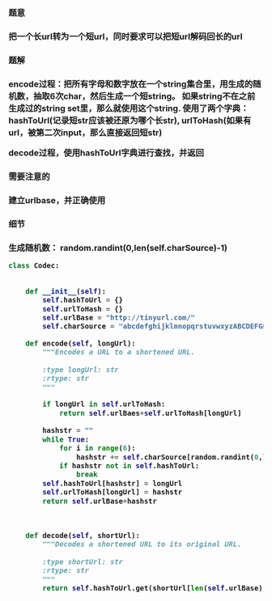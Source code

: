 

<h3>题意<h3>
<p>把一个长url转为一个短url，同时要求可以把短url解码回长的url<p> 

<h3>题解<h3>
<p>encode过程：把所有字母和数字放在一个string集合里，用生成的随机数，抽取6次char，然后生成一个短string。
如果string不在之前生成过的string set里，那么就使用这个string. 使用了两个字典：hashToUrl(记录短str应该被还原为哪个长str), urlToHash(如果有url，被第二次input，那么直接返回短str)<p> 

<p>decode过程，使用hashToUrl字典进行查找，并返回<p>

<h3>需要注意的<h3>
<p>建立urlbase，并正确使用<p>

<h3>细节<h3>
<p>生成随机数： random.randint(0,len(self.charSource)-1)<p>

```python
class Codec:

    
    def __init__(self):
        self.hashToUrl = {}
        self.urlToHash = {}
        self.urlBase = "http://tinyurl.com/"
        self.charSource = "abcdefghijklmnopqrstuvwxyzABCDEFGHIJKLMNOPQRSTUVWXYZ0123456789"

    def encode(self, longUrl):
        """Encodes a URL to a shortened URL.
        
        :type longUrl: str
        :rtype: str
        """

        if longUrl in self.urlToHash:
            return self.urlBaes+self.urlToHash[longUrl]
        
        hashstr = ""
        while True:
            for i in range(6):
                hashstr += self.charSource[random.randint(0,len(self.charSource)-1)]
            if hashstr not in self.hashToUrl:
                break
        self.hashToUrl[hashstr] = longUrl
        self.urlToHash[longUrl] = hashstr
        return self.urlBase+hashstr
                
        

    def decode(self, shortUrl):
        """Decodes a shortened URL to its original URL.
        
        :type shortUrl: str
        :rtype: str
        """
        return self.hashToUrl.get(shortUrl[len(self.urlBase):])
```
